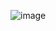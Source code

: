 ![image](https://imgs.search.brave.com/cjkXi_EhQhO20zlD9cINes7w_KYe8yf7UHHTMULTOHI/rs:fit:844:225:1/g:ce/aHR0cHM6Ly90c2Uy/Lm1tLmJpbmcubmV0/L3RoP2lkPU9JUC5f/OTJLelRndWZpRzMz/aVpsQXd3aERnSGFF/SyZwaWQ9QXBp)
